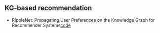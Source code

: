 ## KG-based recommendation

- RippleNet: Propagating User Preferences on the Knowledge Graph for Recommender Systems[code](https://arxiv.org/abs/1803.03467)
